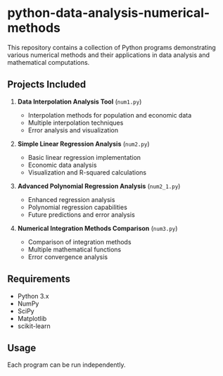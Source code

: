 # python-data-analysis-numerical-methods
This repository contains a collection of Python programs demonstrating various numerical methods and their applications in data analysis and mathematical computations.

## Projects Included

1. **Data Interpolation Analysis Tool** (`num1.py`)
   - Interpolation methods for population and economic data
   - Multiple interpolation techniques
   - Error analysis and visualization

2. **Simple Linear Regression Analysis** (`num2.py`)
   - Basic linear regression implementation
   - Economic data analysis
   - Visualization and R-squared calculations

3. **Advanced Polynomial Regression Analysis** (`num2_1.py`)
   - Enhanced regression analysis
   - Polynomial regression capabilities
   - Future predictions and error analysis

4. **Numerical Integration Methods Comparison** (`num3.py`)
   - Comparison of integration methods
   - Multiple mathematical functions
   - Error convergence analysis

## Requirements
- Python 3.x
- NumPy
- SciPy
- Matplotlib
- scikit-learn

## Usage
Each program can be run independently.
